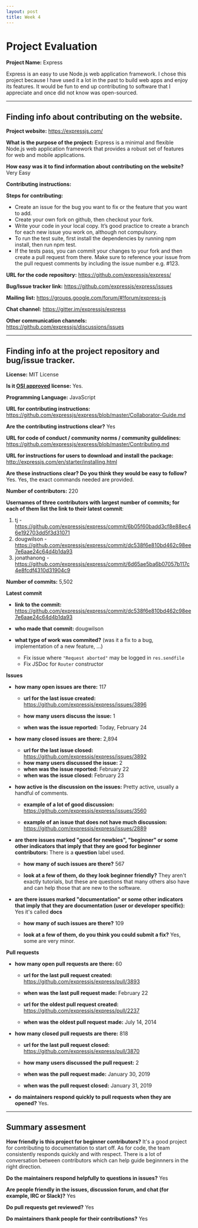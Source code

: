 ```yaml
---
layout: post
title: Week 4
---
```


# Project Evaluation 



__Project Name:__  Express

Express is an easy to use Node.js web application framework. I chose this project because I have used it a lot in the past to build web apps and enjoy its features. It would be fun to end up contributing to software that I appreciate and once did not know was open-sourced.

---

## Finding info about contributing on the website.

__Project website:__ https://expressjs.com/


__What is the purpose of the project:__ Express is a minimal and flexible Node.js web application framework that provides a robust set of features for web and mobile applications.


__How easy was it to find information about contributing on the website?__ Very Easy


__Contributing instructions:__  

**Steps for contributing:**  

* Create an issue for the bug you want to fix or the feature that you want to add.
* Create your own fork on github, then checkout your fork.
* Write your code in your local copy. It’s good practice to create a branch for each new issue you work on, although not compulsory.
* To run the test suite, first install the dependencies by running npm install, then run npm test.
* If the tests pass, you can commit your changes to your fork and then create a pull request from there. Make sure to reference your issue from the pull request comments by including the issue number e.g. #123.

__URL for the code repository:__ https://github.com/expressjs/express/

__Bug/Issue tracker link:__ https://github.com/expressjs/express/issues

__Mailing list:__ https://groups.google.com/forum/#!forum/express-js

__Chat channel:__ https://gitter.im/expressjs/express

__Other communication channels:__ https://github.com/expressjs/discussions/issues


---

## Finding info at the project repository and bug/issue tracker.

__License:__ MIT License

__Is it [OSI approved](https://opensource.org/licenses/alphabetical) license:__ Yes.

__Programming Language:__ JavaScript

__URL for contributing instructions:__ https://github.com/expressjs/express/blob/master/Collaborator-Guide.md

__Are the contributing instructions clear?__ Yes


__URL for code of conduct / community norms / community guildelines:__ https://github.com/expressjs/express/blob/master/Contributing.md

__URL for instructions for users to download and install the package:__ http://expressjs.com/en/starter/installing.html


__Are these instructions clear? Do you think they would be easy to follow?__ Yes. Yes, the exact commands needed are provided.


__Number of contributors:__ 220


__Usernames of three contributors with largest number of commits; for
each of them list the link to their latest commit__:

1. tj - https://github.com/expressjs/express/commit/6b05f60badd3cf8e88ec46e192703dd5f3d31071
2. dougwilson - https://github.com/expressjs/express/commit/dc538f6e810bd462c98ee7e6aae24c64d4b1da93
3. jonathanong - https://github.com/expressjs/express/commit/6d65ae5ba6b07057b117c4e8fcdf4310d31904c9


__Number of commits:__ 5,502

__Latest commit__ 

- __link to the commit:__ https://github.com/expressjs/express/commit/dc538f6e810bd462c98ee7e6aae24c64d4b1da93

- __who made that commit:__ dougwilson

- __what type of work was commited?__ (was it a fix to a bug, implementation of a new feature, ...)  
  * Fix issue where `"Request aborted"` may be logged in `res.sendfile`
  * Fix JSDoc for `Router` constructor


__Issues__

- __how many open issues are there:__ 117

    - __url for the last issue created:__ https://github.com/expressjs/express/issues/3896

    - __how many users discuss the issue:__ 1
    
    - __when was the issue reported:__ Today, February 24
    

- __how many closed issues are there:__ 2,894
    - __url for the last issue closed:__ https://github.com/expressjs/express/issues/3892
    - __how many users discussed the issue:__ 2
    - __when was the issue reported:__ February 22
    - __when was the issue closed:__ February 23

- __how active is the discussion on the issues:__ Pretty active, usually a handful of comments.

    - __example of a lot of good discussion:__ https://github.com/expressjs/express/issues/3560
    
    - __example of an issue that does not have much discussion:__ https://github.com/expressjs/express/issues/2889



- __are there issues marked "good for newbies", "beginner" or some other indicators that imply that they are good for beginner contributors:__ There is a **question** label used.

    - __how many of such issues are there?__ 567
    
    - __look at a few of them, do they look beginner friendly?__ They aren't exactly tutorials, but these are questions that many others also have and can help those that are new to the software.



- __are there issues marked "documentation" or some other indicators that imply that they are documentation (user or developer specific):__ Yes it's called **docs**

    - __how many of such issues are there?__ 109
    
    - __look at a few of them, do you think you could submit a fix?__ Yes, some are very minor.



__Pull requests__

- __how many open pull requests are there:__ 60

    - __url for the last pull request created:__ https://github.com/expressjs/express/pull/3893
    
    - __when was the last pull request made:__ February 22

    - __url for the oldest pull request created:__ https://github.com/expressjs/express/pull/2237
    
    - __when was the oldest pull request made:__ July 14, 2014

- __how many closed pull requests are there:__ 818

    - __url for the last pull request closed:__ https://github.com/expressjs/express/pull/3870
    
    - __how many users discussed the pull request:__ 2
    
    - __when was the pull request made:__ January 30, 2019
    
    - __when was the pull request closed:__ January 31, 2019
    

- __do maintainers respond quickly to pull requests when they are opened?__ Yes.





---


## Summary assesment
__How friendly is this project for beginner contributors?__ It's a good project for contributing to documentation to start off. As for code, the team consistently responds quickly and with respect. There is a lot of conversation between contributors which can help guide beginnners in the right direction.


__Do the maintainers respond helpfully to questions in issues?__ Yes


__Are people friendly in the issues, discussion forum, and chat (for example, IRC or Slack)?__ Yes



__Do pull requests get reviewed?__ Yes



__Do maintainers thank people for their contributions?__ Yes

